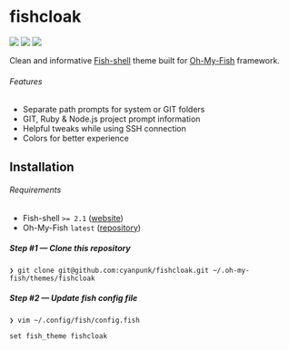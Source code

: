 # fishcloak
![](https://img.shields.io/badge/master-0.0.0-yellow.svg?style=flat-square)
[![](https://img.shields.io/github/issues/cyanpunk/fishcloak.svg?style=flat-square)](https://github.com/cyanpunk/fishcloak/issues)
[![](https://img.shields.io/badge/license-mit-blue.svg?style=flat-square)](http://chevron.mit-license.org)

Clean and informative [Fish-shell](http://fishshell.com/) theme built for [Oh-My-Fish](https://github.com/bpinto/oh-my-fish) framework.

###### Features
- Separate path prompts for system or GIT folders
- GIT, Ruby & Node.js project prompt information
- Helpful tweaks while using SSH connection
- Colors for better experience

## Installation

###### Requirements
- Fish-shell `>= 2.1` ([website](http://fishshell.com))
- Oh-My-Fish `latest` ([repository](https://github.com/bpinto/oh-my-fish))

##### Step #1 — Clone this repository
`❯ git clone git@github.com:cyanpunk/fishcloak.git ~/.oh-my-fish/themes/fishcloak`

##### Step #2 — Update fish config file
`❯ vim ~/.config/fish/config.fish`
```fish
set fish_theme fishcloak
```
